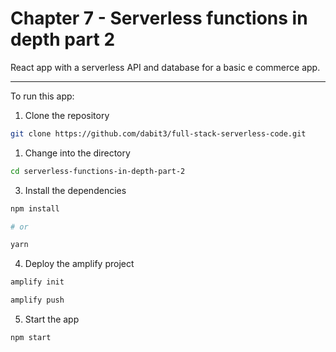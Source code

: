 # Chapter 7 - Serverless functions in depth part 2

React app with a serverless API and database for a basic e commerce app.

---

To run this app:

1. Clone the repository

```sh
git clone https://github.com/dabit3/full-stack-serverless-code.git
```

1. Change into the directory

```sh
cd serverless-functions-in-depth-part-2
```

3. Install the dependencies

```sh
npm install

# or

yarn
```

4. Deploy the amplify project

```sh
amplify init

amplify push
```

5. Start the app

```sh
npm start
```
